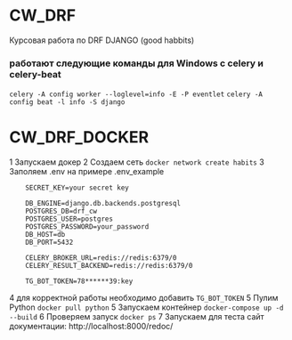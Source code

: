 # CW_DRF
Курсовая работа по DRF DJANGO (good habbits)

### работают следующие команды для Windows с celery и celery-beat
`celery -A config worker --loglevel=info -E -P eventlet`
`celery -A config beat -l info -S django`

# CW_DRF_DOCKER
1 Запускаем докер
2 Создаем сеть `docker network create habits`
3 Заполяем .env на примере .env_example

```
    SECRET_KEY=your secret key
    
    DB_ENGINE=django.db.backends.postgresql
    POSTGRES_DB=drf_cw
    POSTGRES_USER=postgres
    POSTGRES_PASSWORD=your_password
    DB_HOST=db
    DB_PORT=5432
    
    CELERY_BROKER_URL=redis://redis:6379/0
    CELERY_RESULT_BACKEND=redis://redis:6379/0
    
    TG_BOT_TOKEN=78******39:key    
```
4 для корректной работы необходимо добавить `TG_BOT_TOKEN`
5 Пулим Python `docker pull python`
5 Запускаем контейнер  `docker-compose up -d --build`
6 Проверяем запуск `docker ps`
7 Запускаем для теста сайт документации: http://localhost:8000/redoc/
